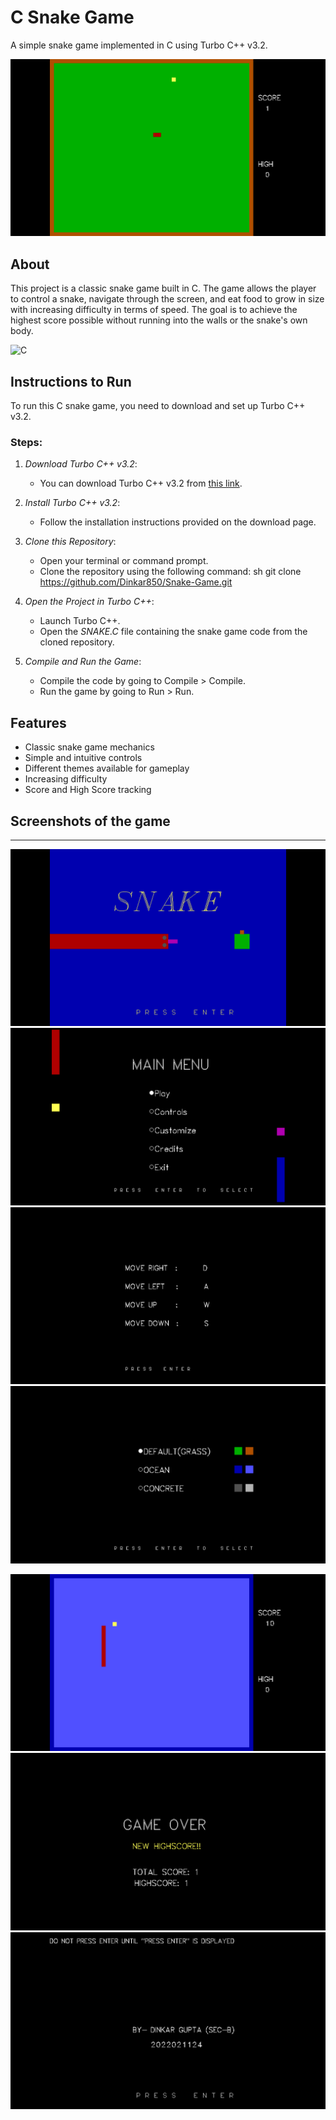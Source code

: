 # C Snake Game

A simple snake game implemented in C using Turbo C++ v3.2.

![control](images\game_grass.png)

## About

This project is a classic snake game built in C. The game allows the player to control a snake, navigate through the screen, and eat food to grow in size with increasing difficulty in terms of speed. The goal is to achieve the highest score possible without running into the walls or the snake's own body.

![C](https://img.shields.io/badge/C17-green)


## Instructions to Run

To run this C snake game, you need to download and set up Turbo C++ v3.2.

### Steps:

1. *Download Turbo C++ v3.2*:
   - You can download Turbo C++ v3.2 from [this link](https://developerinsider.co/download-turbo-c-for-windows-7-8-8-1-and-windows-10-32-64-bit-full-screen/).

2. *Install Turbo C++ v3.2*:
   - Follow the installation instructions provided on the download page.

3. *Clone this Repository*:
   - Open your terminal or command prompt.
   - Clone the repository using the following command:
     sh
     git clone https://github.com/Dinkar850/Snake-Game.git
     
     

4. *Open the Project in Turbo C++*:
   - Launch Turbo C++.
   - Open the *SNAKE.C* file containing the snake game code from the cloned repository.

5. *Compile and Run the Game*:
   - Compile the code by going to Compile > Compile.
   - Run the game by going to Run > Run.


## Features

- Classic snake game mechanics
- Simple and intuitive controls
- Different themes available for gameplay
- Increasing difficulty
- Score and High Score tracking


## Screenshots of the game
---
![control](images\splash_screen.png)
![control](images\main_menu.png)
![control](images\control_screen.png)
![control](images\theme_screen.png)

![control](images\game_ocean.png)
![control](images\gameover_screen.png)
![control](images\credits_screen.png)
